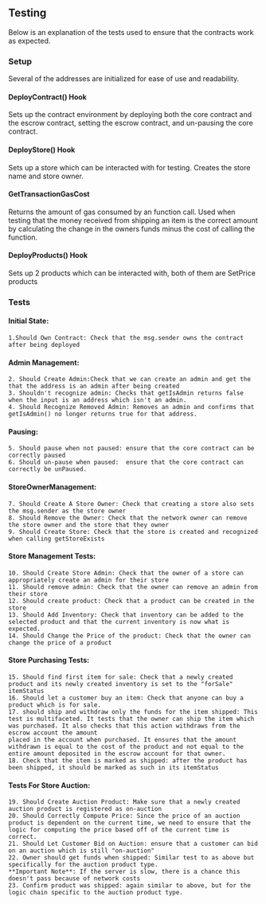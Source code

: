 ## Testing 

Below is an explanation of the tests used to ensure that the contracts work as expected. 

### Setup 

Several of the addresses are initialized for ease of use and readability. 

#### DeployContract() Hook
Sets up the contract environment by deploying both the core contract and the escrow contract, setting the escrow contract, and un-pausing the core contract.

#### DeployStore() Hook 
Sets up a store which can be interacted with for testing. Creates the store name and store owner. 

#### GetTransactionGasCost
Returns the amount of gas consumed by an function call. Used when testing that the money received from shipping an item is the correct amount by calculating the change in the owners funds minus the cost of calling the function. 

#### DeployProducts() Hook
Sets up 2 products which can be interacted with, both of them are SetPrice products 

### Tests 

#### Initial State: 
	1.Should Own Contract: Check that the msg.sender owns the contract after being deployed 
#### Admin Management: 
	2. Should Create Admin:Check that we can create an admin and get the that the address is an admin after being created 
	3. Shouldn't recognize admin: Checks that getIsAdmin returns false when the input is an address which isn't an admin.
	4. Should Recognize Removed Admin: Removes an admin and confirms that getIsAdmin() no longer returns true for that address.
#### Pausing: 
	5. Should pause when not paused: ensure that the core contract can be correctly paused 
	6. Should un-pause when paused:  ensure that the core contract can correctly be unPaused. 
#### StoreOwnerManagement: 
	7. Should Create A Store Owner: Check that creating a store also sets the msg.sender as the store owner 
	8. Should Remove the Owner: Check that the network owner can remove the store owner and the store that they owner 
	9. Should Create Store: Check that the store is created and recognized when calling getStoreExists 
#### Store Management Tests: 
	10. Should Create Store Admin: Check that the owner of a store can appropriately create an admin for their store 
	11. Should remove admin: Check that the owner can remove an admin from their store 
	12. Should create product: Check that a product can be created in the store 
	13. Should Add Inventory: Check that inventory can be added to the selected product and that the current inventory is now what is expected. 
	14. Should Change the Price of the product: Check that the owner can change the price of a product 
#### Store Purchasing Tests: 
	15. Should find first item for sale: Check that a newly created product and its newly created inventory is set to the "forSale" itemStatus 
	16. Should let a customer buy an item: Check that anyone can buy a product which is for sale. 
	17. should ship and withdraw only the funds for the item shipped: This test is multifaceted. It tests that the owner can ship the item which was purchased. It also checks that this action withdraws from the escrow account the amount 
	placed in the account when purchased. It ensures that the amount withdrawn is equal to the cost of the product and not equal to the entire amount deposited in the escrow account for that owner. 
	18. Check that the item is marked as shipped: after the product has been shipped, it should be marked as such in its itemStatus 
#### Tests For Store Auction: 
	19. Should Create Auction Product: Make sure that a newly created auction product is registered as on-auction 
	20. Should Correctly Compute Price: Since the price of an auction product is dependent on the current time, we need to ensure that the logic for computing the price based off of the current time is correct. 
	21. Should Let Customer Bid on Auction: ensure that a customer can bid on an auction which is still "on-auction" 
	22. Owner should get funds when shipped: Similar test to as above but specifically for the auction product type. 
	**Important Note**: If the server is slow, there is a chance this doesn't pass because of network costs
	23. Confirm product was shipped: again similar to above, but for the logic chain specific to the auction product type. 
	
